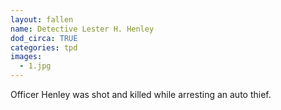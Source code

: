 ```yaml
---
layout: fallen
name: Detective Lester H. Henley
dod_circa: TRUE
categories: tpd
images:
  - 1.jpg
---
```


Officer Henley was shot and killed while arresting an auto thief.
